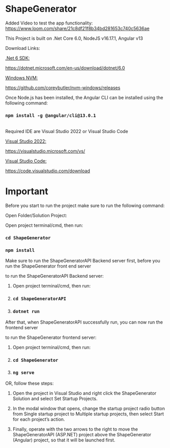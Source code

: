 # ShapeGenerator

Added Video to test the app functionality:
https://www.loom.com/share/21c8df21f8b34bd281653c740c5636ae

This Project is built on .Net Core 6.0, NodeJS v16.17.1, Angular v13

Download Links:

<u>.Net 6 SDK:</u>

https://dotnet.microsoft.com/en-us/download/dotnet/6.0


<u>Windows NVM:</u>

https://github.com/coreybutler/nvm-windows/releases


Once Node.js has been installed, the Angular CLI can be installed using the following command:
### `npm install -g @angular/cli@13.0.1`


<br/>
Required IDE are Visual Studio 2022 or Visual Studio Code

<u>Visual Studio 2022:</u>


https://visualstudio.microsoft.com/vs/



<u>Visual Studio Code:</u>


https://code.visualstudio.com/download

# **Important**

Before you start to run the project make sure to run the following command:

Open Folder/Solution Project:

Open project terminal/cmd, then run:

### `cd ShapeGenerator`

### `npm install`

Make sure to run the ShapeGeneratorAPI Backend server first, before you run the ShapeGenerator front end server

to run the ShapeGeneratorAPI Backend server:

1. Open project terminal/cmd, then run:

2. ### `cd ShapeGeneratorAPI`

3. ### `dotnet run`

After that, when ShapeGeneratorAPI successfully run, you can now run the frontend server

to run the ShapeGenerator frontend server:

1. Open project terminal/cmd, then run:

2. ### `cd ShapeGenerator`

3. ### `ng serve`

OR, follow these steps:

1. Open the project in Visual Studio and right click the ShapeGenerator Solution and select Set Startup Projects.

2. In the modal window that opens, change the startup project radio button from Single startup project to Multiple startup projects, then select Start for each project’s action.

3. Finally, operate with the two arrows to the right to move the ShapeGeneratorAPI (ASP.NET) project above the ShapeGenerator (Angular) project, so that it will be launched first.
